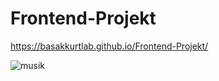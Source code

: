 # Frontend-Projekt
 https://basakkurtlab.github.io/Frontend-Projekt/
 
 
![musik](https://user-images.githubusercontent.com/79793959/139825224-4c3360f9-0aea-4535-adc5-95600b8967f8.png)
